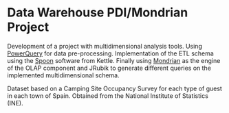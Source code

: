# Data Warehouse PDI/Mondrian Project

Development of a project with multidimensional analysis tools. Using [PowerQuery](https://docs.microsoft.com/en-us/power-query/) for data pre-processing. Implementation of the ETL schema using the [Spoon](https://help.hitachivantara.com/Documentation/Pentaho/8.1/Products/Data_Integration/PDI_Client) software from Kettle. Finally using [Mondrian](https://mondrian.pentaho.com/documentation/index.php) as the engine of the OLAP component and JRubik to generate different queries on the implemented multidimensional schema.

Dataset based on a Camping Site Occupancy Survey for each type of guest in each town of Spain. Obtained from the National Institute of Statistics (INE).
